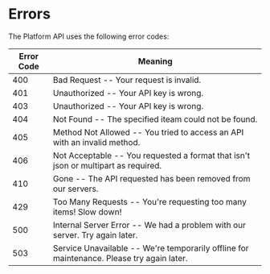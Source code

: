 # Errors

The Platform API uses the following error codes:


Error Code | Meaning
---------- | -------
400 | Bad Request -- Your request is invalid.
401 | Unauthorized -- Your API key is wrong.
403 | Unauthorized -- Your API key is wrong.
404 | Not Found -- The specified iteam could not be found.
405 | Method Not Allowed -- You tried to access an API with an invalid method.
406 | Not Acceptable -- You requested a format that isn't json or multipart as required.
410 | Gone -- The API requested has been removed from our servers.
429 | Too Many Requests -- You're requesting too many items! Slow down!
500 | Internal Server Error -- We had a problem with our server. Try again later.
503 | Service Unavailable -- We're temporarily offline for maintenance. Please try again later.
